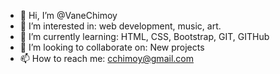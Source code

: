 - 👋 Hi, I’m @VaneChimoy
- 👀 I’m interested in: web development, music, art.
- 🌱 I’m currently learning: HTML, CSS, Bootstrap, GIT, GITHub
- 💞️ I’m looking to collaborate on: New projects
- 📫 How to reach me: cchimoy@gmail.com

<!---
VaneChimoy/VaneChimoy is a ✨ special ✨ repository because its `README.md` (this file) appears on your GitHub profile.
You can click the Preview link to take a look at your changes.
--->
